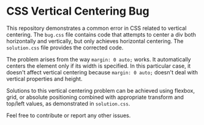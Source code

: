 # CSS Vertical Centering Bug

This repository demonstrates a common error in CSS related to vertical centering. The `bug.css` file contains code that attempts to center a div both horizontally and vertically, but only achieves horizontal centering. The `solution.css` file provides the corrected code.

The problem arises from the way `margin: 0 auto;` works. It automatically centers the element only if its width is specified. In this particular case, it doesn't affect vertical centering because `margin: 0 auto;` doesn't deal with vertical properties and height.

Solutions to this vertical centering problem can be achieved using flexbox, grid, or absolute positioning combined with appropriate transform and top/left values, as demonstrated in `solution.css`.

Feel free to contribute or report any other issues.
